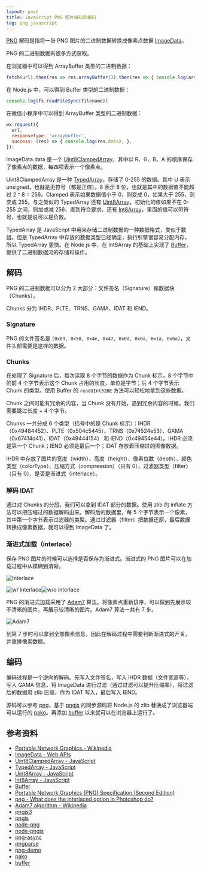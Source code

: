 ```yaml
---
layout: post
title: JavaScript PNG 图片编码和解码
tag: png javascript
---
```


[PNG](https://en.wikipedia.org/wiki/Portable_Network_Graphics) 解码是指将一张 PNG 图片的二进制数据转换成像素点数据 [ImageData](https://developer.mozilla.org/en-US/docs/Web/API/ImageData)。

PNG 的二进制数据有很多方式获取。

在浏览器中可以得到 ArrayBuffer 类型的二进制数据：

```js
fetch(url).then(res => res.arrayBuffer()).then(res => { console.log(arrayBuffer) });
```

在 Node.js 中，可以得到 Buffer 类型的二进制数据：

```js
console.log(fs.readFileSync(filename))
```

在微信小程序中可以得到 ArrayBuffer 类型的二进制数据：

```js
wx.request({
  url,
  responseType: 'arraybuffer',
  success: (res) => { console.log(res.data); },
});
```

ImageData.data 是一个 [Uint8ClampedArray](https://developer.mozilla.org/en-US/docs/Web/JavaScript/Reference/Global_Objects/Uint8ClampedArray)，其中以 R、G、B、A 的顺序保存了像素点的数据，每四项表示一个像素点。

Uint8ClampedArray 是一种 [TypedArray](https://developer.mozilla.org/en-US/docs/Web/JavaScript/Reference/Global_Objects/TypedArray)，存储了 0-255 的数据。其中 U 表示 unsigned，也就是无符号（都是正值）。8 表示 8 位，也就是其中的数据值不能超过 2 ^ 8 = 256。Clamped 表示如果数据值小于 0，则变成 0，如果大于 255，则变成 255。与之类似的 TypedArray 还有 [Uint8Array](https://developer.mozilla.org/en-US/docs/Web/JavaScript/Reference/Global_Objects/Uint8Array)，初始化的值如果不在 0-255 之间，则加或减 256，直到符合要求。还有 [Int8Array](https://developer.mozilla.org/en-US/docs/Web/JavaScript/Reference/Global_Objects/Int8Array)，里面的值可以带符号，也就是说可以是负数。

TypedArray 是 JavaScript 中用来存储二进制数据的一种数据格式，类似于数组。但是 TypedArray 中存放的数据类型已经确定，执行引擎很容易分配内存，所以 TypedArray 更快。在 Node.js 中，在 Int8Array 的基础上实现了 [Buffer](https://nodejs.org/api/buffer.html)，提供了二进制数据流的存储和操作。

## 解码

PNG 的二进制数据可以分为 2 大部分：文件签名（Signature）和数据块（Chunks）。

Chunks 分为 IHDR、PLTE、TRNS、GAMA、IDAT 和 IEND。

### Signature

PNG 的文件签名是 `[0x89, 0x50, 0x4e, 0x47, 0x0d, 0x0a, 0x1a, 0x0a]`，文件头部需要是这样的数据。

### Chunks

在处理了 Signature 后，每次读取 8 个字节的数据作为 Chunk 标示，8 个字节中的前 4 个字节表示这个 Chunk 占用的长度，单位是字节；后 4 个字节表示 Chunk 的类型。使用 Buffer 的 `readUInt32BE` 方法可以轻松地拿到这些数据。

Chunk 之间可能有冗余的内容，当 Chunk 没有开始，遇到冗余内容的时候，我们需要跳过长度 + 4 个字节。

Chunks 一共分成 6 个类型（括号中的是 Chunk 标示）：IHDR（0x49484452）、PLTE（0x504c5445）、TRNS（0x74524e53）、GAMA（0x67414d41）、IDAT（0x49444154） 和 IEND（0x49454e44）。IHDR 必须是第一个 Chunk；IEND 必须是最后一个；IDAT 存放着压缩过的图像数据。

IHDR 中存放了图片的宽度（width）、高度（height）、像素位数（depth）、颜色类型（colorType）、压缩方式（compression）（只有 0）、过滤器类型（filter）（只有 0）、是否是渐进式（interlace）。

### 解码 IDAT

通过对 Chunks 的分段，我们可以拿到 IDAT 部分的数据。使用 zlib 的 inflate 方法可以把压缩过的数据解码出来。解码后的数据里，每 5 个字节表示一个像素，其中第一个字节表示过滤器的类型。通过过滤器（filter）把数据还原，最后数据转换成像素数据，就可以得到 ImageData 了。

### 渐进式加载（interlace）

保存 PNG 图片的时候可以选择是否保存为渐进式。渐进式的 PNG 图片可以在加载过程中从模糊到清晰。

![Interlace](https://i.stack.imgur.com/97gN6.png)

![w/ interlace](https://i.stack.imgur.com/vqvqf.gif)![w/o interlace](https://i.stack.imgur.com/JTSz2.gif)

PNG 的渐进式加载采用了 [Adam7](https://en.wikipedia.org/wiki/Adam7_algorithm) 算法。将像素点重新排序，可以做到先展示较不清晰的图片，再展示较清晰的图片。Adam7 算法一共有 7 步。

![Adam7](https://upload.wikimedia.org/wikipedia/commons/2/27/Adam7_passes.gif)

到第 7 步时可以拿到全部像素信息，因此在解码过程中需要判断渐进式的开关，并重排像素数据。

## 编码

编码过程是一个逆向的解码。先写入文件签名，写入 IHDR 数据（文件宽高等），写入 GAMA 信息，将 ImageData 进行过滤（通过过滤可以提升压缩率），将过滤后的数据用 zlib 压缩，作为 IDAT 写入，最后写入 IEND。

源码可以参考 [png](https://github.com/vivaxy/course/tree/master/png)，基于 [pngjs](https://github.com/lukeapage/pngjs) 的同步源码将 Node.js 的 zlib 替换成了浏览器端可以运行的 [pako](https://github.com/nodeca/pako)。再添加 [buffer](https://github.com/feross/buffer) 以来就可以在浏览器上运行了。

## 参考资料

- [Portable Network Graphics - Wikipedia](https://en.wikipedia.org/wiki/Portable_Network_Graphics)
- [ImageData - Web APIs](https://developer.mozilla.org/en-US/docs/Web/API/ImageData)
- [Uint8ClampedArray - JavaScript](https://developer.mozilla.org/en-US/docs/Web/JavaScript/Reference/Global_Objects/Uint8ClampedArray)
- [TypedArray - JavaScript](https://developer.mozilla.org/en-US/docs/Web/JavaScript/Reference/Global_Objects/TypedArray)
- [Uint8Array - JavaScript](https://developer.mozilla.org/en-US/docs/Web/JavaScript/Reference/Global_Objects/Uint8Array)
- [Int8Array - JavaScript](https://developer.mozilla.org/en-US/docs/Web/JavaScript/Reference/Global_Objects/Int8Array)
- [Buffer](https://nodejs.org/api/buffer.html)
- [Portable Network Graphics (PNG) Specification (Second Edition)](https://www.w3.org/TR/PNG/)
- [png - What does the interlaced option in Photoshop do?](https://graphicdesign.stackexchange.com/questions/6677/what-does-the-interlaced-option-in-photoshop-do)
- [Adam7 algorithm - Wikipedia](https://en.wikipedia.org/wiki/Adam7_algorithm)
- [pngjs3](https://github.com/gforge/pngjs3)
- [pngjs](https://github.com/lukeapage/pngjs)
- [node-png](https://github.com/liangzeng/node-png)
- [node-pngjs](https://github.com/jin-sandbox/node-pngjs)
- [png-async](https://github.com/kanreisa/node-png-async)
- [pngparse](https://github.com/darkskyapp/pngparse)
- [png-demo](https://github.com/vivaxy/course/tree/master/png)
- [pako](https://github.com/nodeca/pako)
- [buffer](https://github.com/feross/buffer)
